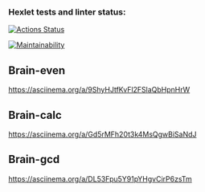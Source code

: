 ### Hexlet tests and linter status:
[![Actions Status](https://github.com/minakovuri/frontend-project-44/actions/workflows/hexlet-check.yml/badge.svg)](https://github.com/minakovuri/frontend-project-44/actions)

[![Maintainability](https://api.codeclimate.com/v1/badges/a40a2c87f49e6c3a6959/maintainability)](https://codeclimate.com/github/minakovuri/frontend-project-44/maintainability)

## Brain-even
https://asciinema.org/a/9ShyHJtfKvFl2FSlaQbHpnHrW

## Brain-calc
https://asciinema.org/a/Gd5rMFh20t3k4MsQgwBiSaNdJ

## Brain-gcd
https://asciinema.org/a/DL53Fpu5Y91pYHgvCirP6zsTm